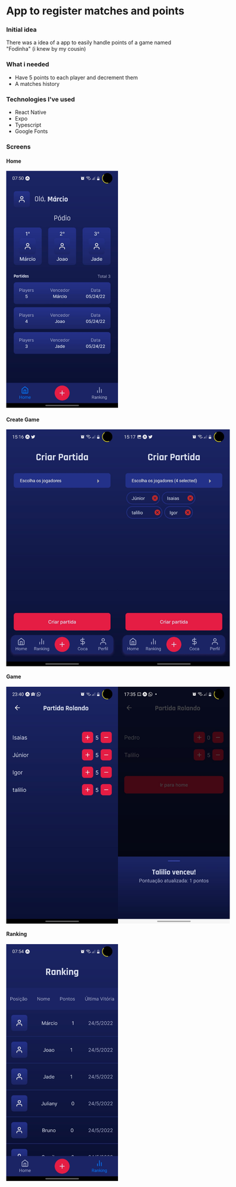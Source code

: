 # App to register matches and points

### Initial idea
There was a idea of a app to easily handle points of a game named "Fodinha" (i knew by my cousin)

### What i needed
- Have 5 points to each player and decrement them
- A matches history

### Technologies I've used
- React Native
- Expo
- Typescript
- Google Fonts

### Screens

#### Home
<img src="/readmeAssets/home.jpeg" alt="home screenshot" style="width:300px;"/>

#### Create Game
<div style="display: flex;">
  <img src="/readmeAssets/create-game-1.jpeg" alt="home screenshot" style="width:300px;"/>
  <img src="/readmeAssets/create-game-2.jpeg" alt="home screenshot" style="width:300px;"/>
</div>

#### Game
<div style="display: flex;">
  <img src="/readmeAssets/game-1.jpeg" alt="home screenshot" style="width:300px;"/>
  <img src="/readmeAssets/game-2.jpeg" alt="home screenshot" style="width:300px;"/>
</div>

#### Ranking
<img src="/readmeAssets/ranking.jpeg" alt="home screenshot" style="width:300px;"/>
